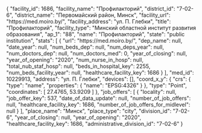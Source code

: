 {
    "facility_id": 1686,
    "facility_name": "Профилакторий",
    "district_id": "7-02-6",
    "district_name": "Первомайский район, Минск",
    "facility_url": "https:\/\/med.moiro.by\/",
    "facility_address": "ул. П. Глебки",
    "title": "Профилакторий",
    "facility_type": "Минский областной институт развития образования",
    "ap_1": "88",
    "name": "Профилакторий",
    "state": "public institution",
    "stats": [
        {
            "url": "https:\/\/med.moiro.by\/",
            "dep_name": null,
            "date_year": null,
            "num_beds_dep": null,
            "num_deps_year": null,
            "num_doctors_dep": null,
            "num_doctors_med": 0,
            "year_of_closing": null,
            "year_of_opening": "2020",
            "num_nurse_in_hosp": null,
            "total_nub_staf_hosp": null,
            "beds_in_hospital_key": 2255,
            "num_beds_facility_year": null,
            "healthcare_facility_key": 1686
        }
    ],
    "med_id": 10229913,
    "address": "ул. П. Глебки",
    "devices": [],
    "coord_x_y": {
        "crs": {
            "type": "name",
            "properties": {
                "name": "EPSG:4326"
            }
        },
        "type": "Point",
        "coordinates": [
            27.4765,
            53.9209
        ]
    },
    "job_offers": [
        {
            "locality": null,
            "job_offer_key": 537,
            "date_of_data_update": null,
            "number_of_job_offers": null,
            "healthcare_facility_key": 1686,
            "number_of_job_offers_for_midlevel": null
        }
    ],
    "place_name": "Минск",
    "place_type": "city",
    "division_id": "7-02-6",
    "year_of_closing": null,
    "year_of_opening": "2020",
    "healthcare_facility_key": 1686,
    "administrative_division_id": "7-02-6"
}